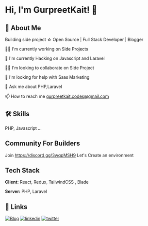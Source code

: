 
# Hi, I'm GurpreetKait! 👋 


## 🚀 About Me
Building side project ☆ Open Source | Full Stack Developer | Blogger  

👩‍💻 I'm currently working on Side Projects

🧠 I'm currently Hacking on Javascript and Laravel

👯‍♀️ I'm looking to collaborate on Side Project

🤔 I'm looking for help with Saas Marketing

💬 Ask me about PHP,Laravel

📫 How to reach me gurpreetkait.codes@gmail.com



## 🛠 Skills
PHP, Javascript ...

## Community For Builders

Join https://discord.gg/3wqpMSH9 Let's Create an environment


## Tech Stack

**Client:** React, Redux, TailwindCSS , Blade

**Server:** PHP, Laravel


## 🔗 Links
[![Blog](https://img.shields.io/badge/my_portfolio-000?style=for-the-badge&logo=ko-fi&logoColor=white)](https://larachamp.com/)
[![linkedin](https://img.shields.io/badge/linkedin-0A66C2?style=for-the-badge&logo=linkedin&logoColor=white)](https://www.linkedin.com/in/gurpreet-kait-a96276216/)
[![twitter](https://img.shields.io/badge/twitter-1DA1F2?style=for-the-badge&logo=twitter&logoColor=white)](https://twitter.com/gurpreetkait)

